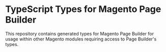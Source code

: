 # TypeScript Types for Magento Page Builder
This repository contains generated types for Magento Page Builder for usage within other Magento modules requiring access to Page Builder's types.